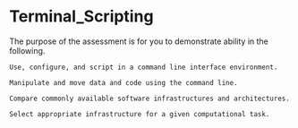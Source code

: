 # Terminal_Scripting
The purpose of the assessment is for you to demonstrate ability in the following.

    Use, configure, and script in a command line interface environment.

    Manipulate and move data and code using the command line.

    Compare commonly available software infrastructures and architectures.

    Select appropriate infrastructure for a given computational task.
